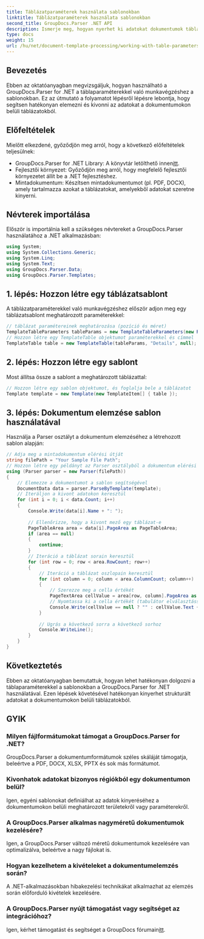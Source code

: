 ```yaml
---
title: Táblázatparaméterek használata sablonokban
linktitle: Táblázatparaméterek használata sablonokban
second_title: GroupDocs.Parser .NET API
description: Ismerje meg, hogyan nyerhet ki adatokat dokumentumok tábláiból a GroupDocs.Parser for .NET segítségével. Lépésről lépésre a táblázat paramétereinek használatához.
type: docs
weight: 15
url: /hu/net/document-template-processing/working-with-table-parameters-in-templates/
---
```

## Bevezetés
Ebben az oktatóanyagban megvizsgáljuk, hogyan használható a GroupDocs.Parser for .NET a táblaparaméterekkel való munkavégzéshez a sablonokban. Ez az útmutató a folyamatot lépésről lépésre lebontja, hogy segítsen hatékonyan elemezni és kivonni az adatokat a dokumentumokon belüli táblázatokból.
## Előfeltételek
Mielőtt elkezdené, győződjön meg arról, hogy a következő előfeltételek teljesülnek:
-  GroupDocs.Parser for .NET Library: A könyvtár letölthető innen[itt](https://releases.groupdocs.com/parser/net/).
- Fejlesztői környezet: Győződjön meg arról, hogy megfelelő fejlesztői környezetet állít be a .NET fejlesztéshez.
- Mintadokumentum: Készítsen mintadokumentumot (pl. PDF, DOCX), amely tartalmazza azokat a táblázatokat, amelyekből adatokat szeretne kinyerni.

## Névterek importálása
Először is importálnia kell a szükséges névtereket a GroupDocs.Parser használatához a .NET alkalmazásban:
```csharp
using System;
using System.Collections.Generic;
using System.Linq;
using System.Text;
using GroupDocs.Parser.Data;
using GroupDocs.Parser.Templates;
```
## 1. lépés: Hozzon létre egy táblázatsablont
A táblázatparaméterekkel való munkavégzéshez először adjon meg egy táblázatsablont meghatározott paraméterekkel:
```csharp
// táblázat paramétereinek meghatározása (pozíció és méret)
TemplateTableParameters tableParams = new TemplateTableParameters(new Rectangle(new Point(35, 320), new Size(530, 55)), null);
// Hozzon létre egy TemplateTable objektumot paraméterekkel és címmel
TemplateTable table = new TemplateTable(tableParams, "Details", null);
```
## 2. lépés: Hozzon létre egy sablont
Most állítsa össze a sablont a meghatározott táblázattal:
```csharp
// Hozzon létre egy sablon objektumot, és foglalja bele a táblázatot
Template template = new Template(new TemplateItem[] { table });
```
## 3. lépés: Dokumentum elemzése sablon használatával
Használja a Parser osztályt a dokumentum elemzéséhez a létrehozott sablon alapján:
```csharp
// Adja meg a mintadokumentum elérési útját
string filePath = "Your Sample File Path";
// Hozzon létre egy példányt az Parser osztályból a dokumentum elérési útjával
using (Parser parser = new Parser(filePath))
{
    // Elemezze a dokumentumot a sablon segítségével
    DocumentData data = parser.ParseByTemplate(template);
    // Iteráljon a kivont adatokon keresztül
    for (int i = 0; i < data.Count; i++)
    {
        Console.Write(data[i].Name + ": ");
        
        // Ellenőrizze, hogy a kivont mező egy táblázat-e
        PageTableArea area = data[i].PageArea as PageTableArea;
        if (area == null)
        {
            continue;
        }
        // Iteráció a táblázat sorain keresztül
        for (int row = 0; row < area.RowCount; row++)
        {
            // Iteráció a táblázat oszlopain keresztül
            for (int column = 0; column < area.ColumnCount; column++)
            {
                // Szerezze meg a cella értékét
                PageTextArea cellValue = area[row, column].PageArea as PageTextArea;
                // Nyomtassa ki a cella értékét (tabulátor elválasztással)
                Console.Write(cellValue == null ? "" : cellValue.Text + "\t");
            }
            
            // Ugrás a következő sorra a következő sorhoz
            Console.WriteLine();
        }
    }
}
```

## Következtetés
Ebben az oktatóanyagban bemutattuk, hogyan lehet hatékonyan dolgozni a táblaparaméterekkel a sablonokban a GroupDocs.Parser for .NET használatával. Ezen lépések követésével hatékonyan kinyerhet strukturált adatokat a dokumentumokon belüli táblázatokból.

## GYIK
### Milyen fájlformátumokat támogat a GroupDocs.Parser for .NET?
GroupDocs.Parser a dokumentumformátumok széles skáláját támogatja, beleértve a PDF, DOCX, XLSX, PPTX és sok más formátumot.
### Kivonhatok adatokat bizonyos régiókból egy dokumentumon belül?
Igen, egyéni sablonokat definiálhat az adatok kinyeréséhez a dokumentumokon belüli meghatározott területekről vagy paraméterekről.
### A GroupDocs.Parser alkalmas nagyméretű dokumentumok kezelésére?
Igen, a GroupDocs.Parser változó méretű dokumentumok kezelésére van optimalizálva, beleértve a nagy fájlokat is.
### Hogyan kezelhetem a kivételeket a dokumentumelemzés során?
A .NET-alkalmazásokban hibakezelési technikákat alkalmazhat az elemzés során előforduló kivételek kezelésére.
### A GroupDocs.Parser nyújt támogatást vagy segítséget az integrációhoz?
 Igen, kérhet támogatást és segítséget a GroupDocs fórumain[itt](https://forum.groupdocs.com/c/parser/17).